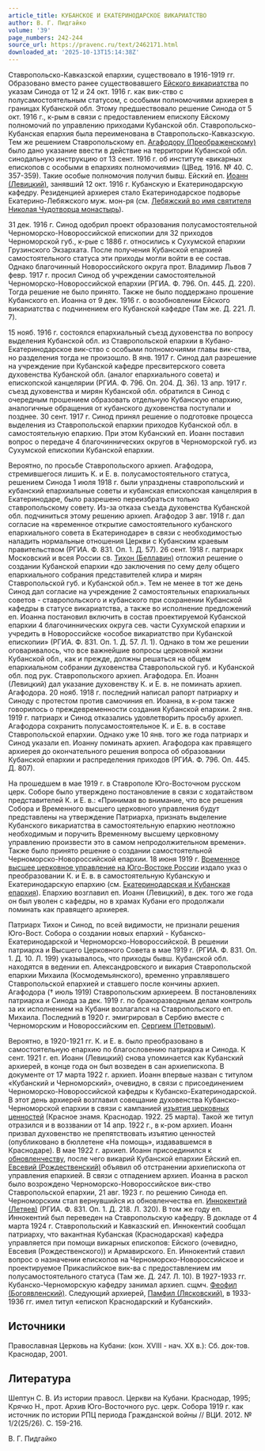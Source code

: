 ```yaml
---
article_title: КУБАНСКОЕ И ЕКАТЕРИНОДАРСКОЕ ВИКАРИАТСТВО
author: В. Г. Пидгайко
volume: '39'
page_numbers: 242-244
source_url: https://pravenc.ru/text/2462171.html
downloaded_at: '2025-10-13T15:14:38Z'
---
```


Ставропольско-Кавказской епархии, существовало в 1916-1919 гг. Образовано вместо ранее существовавшего [Ейского викариатства](<https://pravenc.ru/text/Ейского викариатства.html>) по указам Синода от 12 и 24 окт. 1916 г. как вик-ство с полусамостоятельным статусом, с особыми полномочиями архиерея в границах Кубанской обл. Этому предшествовало решение Синода от 5 окт. 1916 г., к-рым в связи с предоставлением епископу Ейскому полномочий по управлению приходами Кубанской обл. Ставропольско-Кубанская епархия была переименована в Ставропольско-Кавказскую. Тем же решением Ставропольскому еп. [Агафодору (Преображенскому)](<https://pravenc.ru/text/Агафодору (Преображенскому).html>) было дано указание ввести в действие на территории Кубанской обл. синодальную инструкцию от 13 сент. 1916 г. об институте «викарных епископов с особыми в епархиях полномочиями» (ЦВед. 1916. № 40. С. 357-359). Такие особые полномочия получил бывш. Ейский еп. [Иоанн (Левицкий)](<https://pravenc.ru/text/Иоанн (Левицкий).html>), занявший 12 окт. 1916 г. Кубанскую и Екатеринодарскую кафедру. Резиденцией архиерея стало Екатеринодарское подворье Екатерино-Лебяжского муж. мон-ря (см. [Лебяжский во имя святителя Николая Чудотворца монастырь](<https://pravenc.ru/text/Лебяжский во имя святителя Николая Чудотворца монастырь.html>)).

31 дек. 1916 г. Синод одобрил проект образования полусамостоятельной Черноморско-Новороссийской епископии для 32 приходов Черноморской губ., к-рые с 1886 г. относились к Сухумской епархии Грузинского Экзархата. После получения Кубанской епархией самостоятельного статуса эти приходы могли войти в ее состав. Однако благочинный Новороссийского округа прот. Владимир Львов 7 февр. 1917 г. просил Синод об учреждении самостоятельной Черноморско-Новороссийской епархии (РГИА. Ф. 796. Оп. 445. Д. 220). Тогда решение не было принято. Также не было поддержано прошение Кубанского еп. Иоанна от 9 дек. 1916 г. о возобновлении Ейского викариатства с подчинением его Кубанской кафедре (Там же. Д. 221. Л. 7).

15 нояб. 1916 г. состоялся епархиальный съезд духовенства по вопросу выделения Кубанской обл. из Ставропольской епархии в Кубано-Екатеринодарское вик-ство с особыми полномочиями главы вик-ства, но разделения тогда не произошло. В янв. 1917 г. Синод дал разрешение на учреждение при Кубанской кафедре пресвитерского совета духовенства Кубанской обл. (аналог епархиального совета) и епископской канцелярии (РГИА. Ф. 796. Оп. 204. Д. 36). 13 апр. 1917 г. съезд духовенства и мирян Кубанской обл. обратился в Синод с очередным прошением образовать отдельную Кубанскую епархию, аналогичные обращения от кубанского духовенства поступали и позднее. 30 сент. 1917 г. Синод принял решение о подготовке процесса выделения из Ставропольской епархии приходов Кубанской обл. в самостоятельную епархию. При этом Кубанский еп. Иоанн поставил вопрос о передаче 4 благочиннических округов в Черноморской губ. из Сухумской епископии Кубанской епархии.

Вероятно, по просьбе Ставропольского архиеп. Агафодора, стремившегося лишить К. и Е. в. полусамостоятельного статуса, решением Синода 1 июля 1918 г. были упразднены ставропольский и кубанский епархиальные советы и кубанская епископская канцелярия в Екатеринодаре, было разрешено переизбраться только ставропольскому совету. Из-за отказа съезда духовенства Кубанской обл. подчиниться этому решению архиеп. Агафодор 3 авг. 1918 г. дал согласие на «временное открытие самостоятельного кубанского епархиального совета в Екатеринодаре» в связи с необходимостью наладить нормальные отношения Церкви с Кубанским краевым правительством (РГИА. Ф. 831. Оп. 1. Д. 57). 26 сент. 1918 г. патриарх Московский и всея России св. [Тихон (Беллавин)](<https://pravenc.ru/text/Тихон (Беллавин).html>) отложил решение о создании Кубанской епархии «до заключения по сему делу общего епархиального собрания представителей клира и мирян Ставропольской губ. и Кубанской обл.». Тем не менее в тот же день Синод дал согласие на учреждение 2 самостоятельных епархиальных советов - ставропольского и кубанского при сохранении Кубанской кафедры в статусе викариатства, а также во исполнение предложений еп. Иоанна постановил включить в состав проектируемой Кубанской епархии 4 благочиннических округа сев. части Сухумской епархии и учредить в Новороссийске «особое викариатство при Кубанской епископии» (РГИА. Ф. 831. Оп. 1. Д. 57. Л. 1). Однако в том же решении оговаривалось, что все важнейшие вопросы церковной жизни Кубанской обл., как и прежде, должны решаться на общем епархиальном собрании духовенства Ставропольской губ. и Кубанской обл. под рук. Ставропольского архиеп. Агафодора. Еп. Иоанн (Левицкий) дал указание духовенству К. и Е. в. не поминать архиеп. Агафодора. 20 нояб. 1918 г. последний написал рапорт патриарху и Синоду с протестом против самочиния еп. Иоанна, в к-ром также говорилось о преждевременности создания Кубанской епархии. 2 янв. 1919 г. патриарх и Синод отказались удовлетворить просьбу архиеп. Агафодора сохранить полусамостоятельное К. и Е. в. в составе Ставропольской епархии. Однако уже 10 янв. того же года патриарх и Синод указали еп. Иоанну поминать архиеп. Агафодора как правящего архиерея до окончательного решения вопроса об образовании Кубанской епархии и распределения приходов (РГИА. Ф. 796. Оп. 445. Д. 807).

На прошедшем в мае 1919 г. в Ставрополе Юго-Восточном русском церк. Соборе было утверждено постановление в связи с ходатайством представителей К. и Е. в.: «Принимая во внимание, что все решения Собора и Временного высшего церковного управления будут представлены на утверждение Патриарха, признать выделение Кубанского викариатства в самостоятельную епархию неотложно необходимым и поручить Временному высшему церковному управлению произвести это в самом непродолжительном времени». Также было принято решение о создании самостоятельной Черноморско-Новороссийской епархии. 18 июня 1919 г. [Временное высшее церковное управление на Юго-Востоке России](<https://pravenc.ru/text/Временное высшее церковное управление на Юго-Востоке России.html>) издало указ о преобразовании К. и Е. в. в самостоятельную Кубанскую и Екатеринодарскую епархию (см. [Екатеринодарская и Кубанская епархия](<https://pravenc.ru/text/Екатеринодарская и Кубанская епархия.html>)). Епархию возглавил еп. Иоанн (Левицкий), в дек. того же года он был уволен с кафедры, но в храмах Кубани его продолжали поминать как правящего архиерея.

Патриарх Тихон и Синод, по всей видимости, не признали решения Юго-Вост. Собора о создании новых епархий - Кубанско-Екатеринодарской и Черноморско-Новороссийской. В решении патриарха и Высшего Церковного Совета в мае 1919 г. (РГИА. Ф. 831. Оп. 1. Д. 10. Л. 199) указывалось, что приходы бывш. Кубанской обл. находятся в ведении еп. Александровского и викария Ставропольской епархии Михаила (Космодемьянского), временно управлявшего Ставропольской епархией и ставшего после кончины архиеп. Агафодора († июль 1919) Ставропольским архиереем. В постановлениях патриарха и Синода за дек. 1919 г. по бракоразводным делам контроль за их исполнением на Кубани возлагался на Ставропольского еп. Михаила. Последний в 1920 г. эмигрировал в Сербию вместе с Черноморским и Новороссийским еп. [Сергием (Петровым)](<https://pravenc.ru/text/Сергием (Петровым).html>).

Вероятно, в 1920-1921 гг. К. и Е. в. было преобразовано в самостоятельную епархию по благословению патриарха и Синода. К сент. 1921 г. еп. Иоанн (Левицкий) снова упоминается как Кубанский архиерей, в конце года он был возведен в сан архиепископа. В документе от 17 марта 1922 г. архиеп. Иоанн впервые назван с титулом «Кубанский и Черноморский», очевидно, в связи с присоединением Черноморско-Новороссийской кафедры к Кубанско-Екатеринодарской. В этот день архиерей возглавил совещание духовенства Кубанско-Черноморской епархии в связи с кампанией [изъятия церковных ценностей](<https://pravenc.ru/text/ИЗЪЯТИЕ ЦЕРКОВНЫХ ЦЕННОСТЕЙ.html>) (Красное знамя. Краснодар. 1922. 25 марта). Такой же титул отразился и в воззвании от 14 апр. 1922 г., в к-ром архиеп. Иоанн призвал духовенство не препятствовать изъятию ценностей (опубликовано в бюллетене «На помощь», издававшемся в Краснодаре). В мае 1922 г. архиеп. Иоанн присоединился к [обновленчеству](https://pravenc.ru/text/обновленчество.html), после чего викарий Кубанской епархии Ейский еп. [Евсевий (Рождественский)](<https://pravenc.ru/text/Евсевий (Рождественский).html>) объявил об отстранении архиепископа от управления епархией. В связи с отпадением архиеп. Иоанна в раскол было возрождено Черноморско-Новороссийское вик-ство Ставропольской епархии, 21 авг. 1923 г. по решению Синода еп. Черноморским стал вернувшийся из обновленчества еп. [Иннокентий (Летяев)](<https://pravenc.ru/text/Иннокентий (Летяев).html>) (РГИА. Ф. 831. Оп. 1. Д. 218. Л. 320). В том же году еп. Иннокентий был переведен на Ставропольскую кафедру. В докладе от 4 марта 1924 г. Ставропольский и Кавказский еп. Иннокентий сообщал патриарху, что вакантная Кубанская (Краснодарская) кафедра управляется при помощи викарных епископов: Ейского (очевидно, Евсевия (Рождественского)) и Армавирского. Еп. Иннокентий ставил вопрос о назначении епископов на Черноморско-Новороссийское и проектируемое Прикаспийское вик-ва с предоставлением им полусамостоятельного статуса (Там же. Д. 247. Л. 10). В 1927-1933 гг. Кубанско-Черноморскую кафедру занимал архиеп. сщмч. [Феофил (Богоявленский)](<https://pravenc.ru/text/Феофил (Богоявленский).html>). Следующий архиерей, [Памфил (Лясковский)](<https://pravenc.ru/text/Памфил (Лясковский).html>), в 1933-1936 гг. имел титул «епископ Краснодарский и Кубанский».

## Источники

Православная Церковь на Кубани: (кон. ХVIII - нач. ХХ в.): Сб. док-тов. Краснодар, 2001.

## Литература

Шептун С. В. Из истории правосл. Церкви на Кубани. Краснодар, 1995; Крячко Н., прот. Архив Юго-Восточного рус. церк. Собора 1919 г. как источник по истории РПЦ периода Гражданской войны // ВЦИ. 2012. № 1/2(25/26). С. 159-216.

В. Г. Пидгайко
